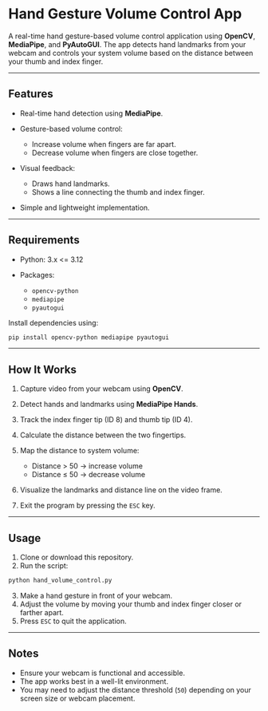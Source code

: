 # Hand Gesture Volume Control App

A real-time hand gesture-based volume control application using **OpenCV**, **MediaPipe**, and **PyAutoGUI**. The app detects hand landmarks from your webcam and controls your system volume based on the distance between your thumb and index finger.

---

## Features

* Real-time hand detection using **MediaPipe**.
* Gesture-based volume control:

  * Increase volume when fingers are far apart.
  * Decrease volume when fingers are close together.
* Visual feedback:

  * Draws hand landmarks.
  * Shows a line connecting the thumb and index finger.
* Simple and lightweight implementation.

---

## Requirements

* Python: 3.x <= 3.12
* Packages:

  * `opencv-python`
  * `mediapipe`
  * `pyautogui`

Install dependencies using:

```bash
pip install opencv-python mediapipe pyautogui
```

---

## How It Works

1. Capture video from your webcam using **OpenCV**.
2. Detect hands and landmarks using **MediaPipe Hands**.
3. Track the index finger tip (ID 8) and thumb tip (ID 4).
4. Calculate the distance between the two fingertips.
5. Map the distance to system volume:

   * Distance > 50 → increase volume
   * Distance ≤ 50 → decrease volume
6. Visualize the landmarks and distance line on the video frame.
7. Exit the program by pressing the `ESC` key.

---

## Usage

1. Clone or download this repository.
2. Run the script:

```bash
python hand_volume_control.py
```

3. Make a hand gesture in front of your webcam.
4. Adjust the volume by moving your thumb and index finger closer or farther apart.
5. Press `ESC` to quit the application.

---

## Notes

* Ensure your webcam is functional and accessible.
* The app works best in a well-lit environment.
* You may need to adjust the distance threshold (`50`) depending on your screen size or webcam placement.
